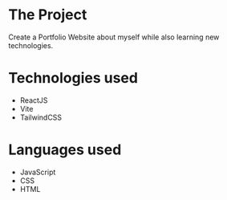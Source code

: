 # The Project
Create a Portfolio Website about myself while also learning new technologies.
# Technologies used
- ReactJS
- Vite
- TailwindCSS
# Languages used
- JavaScript
- CSS
- HTML
